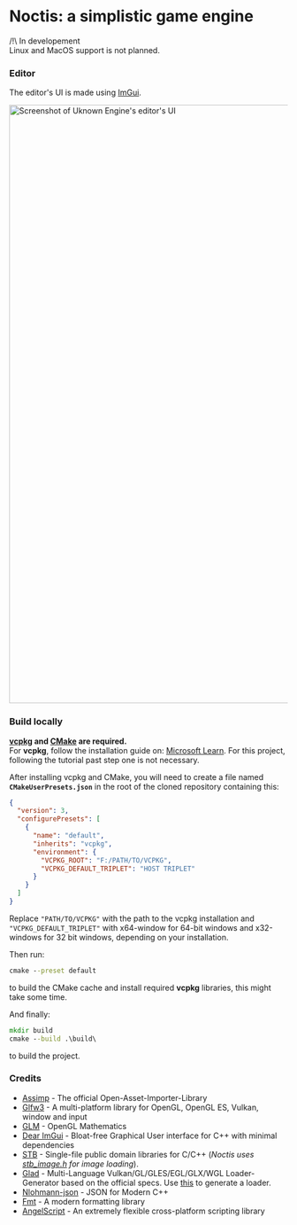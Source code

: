 # Noctis: a simplistic game engine  
/!\ In developement  
Linux and MacOS support is not planned.  

### Editor
The editor's UI is made using [ImGui](https://github.com/ocornut/imgui).  
  
<img width="1920" height="1080" alt="Screenshot of Uknown Engine's editor's UI" src="https://github.com/user-attachments/assets/0673b0fa-722e-4579-9e54-8539cd8fa626" />

### Build locally

__[vcpkg](https://vcpkg.io/en/) and [CMake](https://cmake.org/) are required.__  
For __vcpkg__, follow the installation guide on: [Microsoft Learn](https://learn.microsoft.com/en-us/vcpkg/get_started/get-started?pivots=shell-powershell#1---set-up-vcpkg). For this project, following the tutorial past step one is not necessary.  

After installing vcpkg and CMake, you will need to create a file named __`CMakeUserPresets.json`__ in the root of the cloned repository containing this:  
```json
{
  "version": 3,
  "configurePresets": [
    {
      "name": "default",
      "inherits": "vcpkg",
      "environment": {
        "VCPKG_ROOT": "F:/PATH/TO/VCPKG",
        "VCPKG_DEFAULT_TRIPLET": "HOST TRIPLET"
      }
    }
  ]
} 
```  
Replace `"PATH/TO/VCPKG"` with the path to the vcpkg installation and `"VCPKG_DEFAULT_TRIPLET"` with x64-window for 64-bit windows and x32-windows for 32 bit windows, depending on your installation. 

Then run:
```cmd
cmake --preset default
```
to build the CMake cache and install required __vcpkg__ libraries, this might take some time.  

And finally:
```cmd
mkdir build
cmake --build .\build\
```
to build the project.

### Credits
- [Assimp](https://github.com/assimp/assimp) - The official Open-Asset-Importer-Library
- [Glfw3](https://github.com/glfw/glfw) - A multi-platform library for OpenGL, OpenGL ES, Vulkan, window and input
- [GLM](https://github.com/g-truc/glm) - OpenGL Mathematics
- [Dear ImGui](https://github.com/ocornut/imgui) - Bloat-free Graphical User interface for C++ with minimal dependencies
- [STB](https://github.com/nothings/stb) - Single-file public domain libraries for C/C++ (*Noctis uses [stb_image.h](https://github.com/nothings/stb/blob/master/stb_image.h) for image loading*).
- [Glad](https://github.com/Dav1dde/glad) - Multi-Language Vulkan/GL/GLES/EGL/GLX/WGL Loader-Generator based on the official specs. Use [this](https://gen.glad.sh/) to generate a loader.
- [Nlohmann-json](https://github.com/nlohmann/json) - JSON for Modern C++
- [Fmt](https://github.com/fmtlib/fmt) - A modern formatting library
- [AngelScript](https://www.angelcode.com/angelscript/) - An extremely flexible cross-platform scripting library  